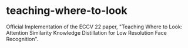 # teaching-where-to-look
Official Implementation of the ECCV 22 paper, "Teaching Where to Look: Attention Similarity Knowledge Distillation for Low Resolution Face Recognition".
